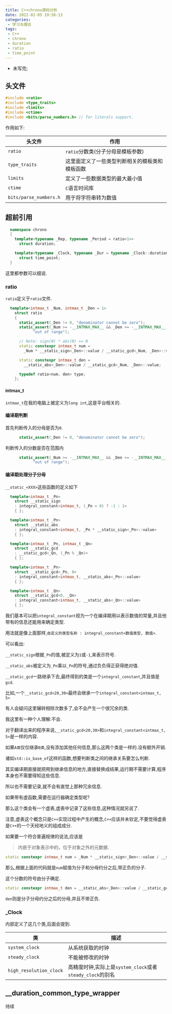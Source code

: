```yaml
---
title: C++chrono源码分析
date: 2022-02-05 19:58:13
categories:
 - 学习与理论
tags:
 - C++
 - chrono
 - duration
 - ratio
 - time_point
---
```


* 未写完;

<!-- more -->


## 头文件

```cpp
#include <ratio>
#include <type_traits>
#include <limits>
#include <ctime>
#include <bits/parse_numbers.h> // for literals support.
```

作用如下:

| 头文件 | 作用 |
| --- | --- |
| `ratio` | `ratio`分数类(分子分母是模板参数) |
| `type_traits` | 这里面定义了一些类型判断相关的模板类和模板函数 |
| `limits` | 定义了一些数据类型的最大最小值 |
| `ctime` | `C`语言时间库 |
| `bits/parse_numbers.h` | 用于将字符串转为数值 |

## 超前引用

```cpp
  namespace chrono
  {
    template<typename _Rep, typename _Period = ratio<1>>
      struct duration;

    template<typename _Clock, typename _Dur = typename _Clock::duration>
      struct time_point;
  }
```

这里都参数可以细说.

### ratio

`ratio`定义于`ratio`文件.

```cpp
  template<intmax_t _Num, intmax_t _Den = 1>
    struct ratio
    {
      static_assert(_Den != 0, "denominator cannot be zero");
      static_assert(_Num >= -__INTMAX_MAX__ && _Den >= -__INTMAX_MAX__,
		    "out of range");

      // Note: sign(N) * abs(N) == N
      static constexpr intmax_t num =
        _Num * __static_sign<_Den>::value / __static_gcd<_Num, _Den>::value;

      static constexpr intmax_t den =
        __static_abs<_Den>::value / __static_gcd<_Num, _Den>::value;

      typedef ratio<num, den> type;
    };
```

#### intmax\_t

`intmax_t`在我的电脑上被定义为`long int`,这是平台相关的.

#### 编译期判断

首先判断传入的分母是否为`0`.

```cpp
      static_assert(_Den != 0, "denominator cannot be zero");
```

判断传入的分数是否在范围内

```cpp
      static_assert(_Num >= -__INTMAX_MAX__ && _Den >= -__INTMAX_MAX__,
		    "out of range");
```

#### 编译期处理分子分母

`__static_<XXX>`这些函数的定义如下

```cpp
  template<intmax_t _Pn>
    struct __static_sign
    : integral_constant<intmax_t, (_Pn < 0) ? -1 : 1>
    { };

  template<intmax_t _Pn>
    struct __static_abs
    : integral_constant<intmax_t, _Pn * __static_sign<_Pn>::value>
    { };

  template<intmax_t _Pn, intmax_t _Qn>
    struct __static_gcd
    : __static_gcd<_Qn, (_Pn % _Qn)>
    { };

  template<intmax_t _Pn>
    struct __static_gcd<_Pn, 0>
    : integral_constant<intmax_t, __static_abs<_Pn>::value>
    { };

  template<intmax_t _Qn>
    struct __static_gcd<0, _Qn>
    : integral_constant<intmax_t, __static_abs<_Qn>::value>
    { };
```

我们基本可以把`integral_constant`视为一个在编译期用以表示数值的常量,并且他带有的信息还能用来确定类型.

用法就是像上面那样,`自定义的类型名称 : integral_constant<数值类型, 数值>`.

可以看出:

`__static_sign`根据`_Pn`的值,被定义为`1`或`-1`,来表示符号.

`__static_abs`被定义为`_Pn`乘以`_Pn`的符号,通过负负得正获得绝对值.

`__static_gcd`一路继承下去,最终得到的类是一个`integral_constant`,并且值是`gcd`.

比如,一个`__static_gcd<20,30>`最终会继承一个`integral_constant<intmax_t, 5>`

有人会疑问这里辗转相除次数多了,会不会产生一个很冗余的类.

我这里有一种个人理解:不会.

对于翻译出来的程序来说,`__static_gcd<20,30>`和`integral_constant<intmax_t, 5>`是一样的内容.

如果`A类`仅仅继承`B类`,没有添加其他任何信息,那么这两个类是一样的.没有额外开销.

诸如`std::is_base_of`这样的函数,想要判断类之间的继承关系要怎么判断.

其实编译期直接就把用到继承信息的地方,直接替换成结果,运行期不需要计算,程序本身也不需要得知这些信息.

所以也不需要记录,就不会有直觉上那种冗余信息.

如果带有虚函数,需要在运行器确定类型呢?

那么这个类会有一个虚表,虚表中记录了这些信息,这种情况就另说了.

注意,虚表这个概念只是`C++`实现过程中产生的概念,`C++`应该并未钦定,不要觉得虚表是`C++`的一个天经地义的组成成分.

如果要一个符合普遍规律的说法,应该是
> 内嵌于对象表示中的，位于对象之外的元数据.

```cpp
static constexpr intmax_t num = _Num * __static_sign<_Den>::value / __static_gcd<_Num, _Den>::value;
```

那么,根据上面的代码就是`num`赋值为分子和分母约分之后,带正负的分子.

这个分数的符号由分子确定.

```cpp
static constexpr intmax_t den = __static_abs<_Den>::value / __static_gcd<_Num, _Den>::value;
```

`den`则是分子分母约分之后的分母,并且不带正负.

### \_Clock

内部定义了这几个类,后面会提到.

| 类 | 描述 |
| --- | --- | 
| `system_clock` | 从系统获取的时钟 |
| `steady_clock` |不能被修改的时钟 |
| `high_resolution_clock` | 高精度时钟,实际上是`system_clock`或者`steady_clock`的别名 |


## \_\_duration\_common\_type\_wrapper

待续 